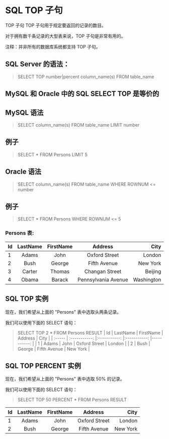 # SQL TOP 子句
TOP 子句
TOP 子句用于规定要返回的记录的数目。

对于拥有数千条记录的大型表来说，TOP 子句是非常有用的。

注释：并非所有的数据库系统都支持 TOP 子句。

## SQL Server 的语法：
> SELECT TOP number|percent column_name(s)
> FROM table_name

## MySQL 和 Oracle 中的 SQL SELECT TOP 是等价的
## MySQL 语法
> SELECT column_name(s)
> FROM table_name
> LIMIT number

## 例子
> SELECT *
> FROM Persons
> LIMIT 5

## Oracle 语法
> SELECT column_name(s)
> FROM table_name
> WHERE ROWNUM <= number

## 例子
> SELECT *
> FROM Persons
> WHERE ROWNUM <= 5


### Persons 表:
| Id  | 	LastName	|  FirstName | 	Address	|  City   | 
| :-----    | :-----------: |:-----------: |:-----------: |-----------: |
| 1 |  Adams | John | Oxford Street | London |
| 2 |  Bush | George | 	Fifth Avenue | New York |
| 3  | Carter | Thomas | Changan Street | Beijing |
| 4  | Obama | Barack | Pennsylvania Avenue	| Washington |

## SQL TOP 实例
现在，我们希望从上面的 "Persons" 表中选取头两条记录。

我们可以使用下面的 SELECT 语句：

> SELECT TOP 2 * FROM Persons
RESULT
| Id  | 	LastName	|  FirstName | 	Address	|  City   | 
| :-----    | :-----------: |:-----------: |:-----------: |-----------: |
| 1 |  Adams | John | Oxford Street | London |
| 2 |  Bush | George | 	Fifth Avenue | New York |

## SQL TOP PERCENT 实例
现在，我们希望从上面的 "Persons" 表中选取 50% 的记录。

我们可以使用下面的 SELECT 语句：
> SELECT TOP 50 PERCENT * FROM Persons
RESULT

| Id  | 	LastName	|  FirstName | 	Address	|  City   | 
| :-----    | :-----------: |:-----------: |:-----------: |-----------: |
| 1 |  Adams | John | Oxford Street | London |
| 2 |  Bush | George | 	Fifth Avenue | New York |
